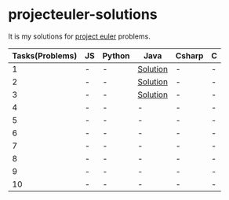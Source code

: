 # projecteuler-solutions

It is my solutions for [project euler](https://projecteuler.net) problems.

Tasks(Problems) | JS | Python | Java | Csharp | C        
--- | --- | --- | --- | --- | ---
1 | - | - |[Solution](../master/java-solutions/1/Task.java) | - | -
2 | - | - |[Solution](../master/java-solutions/2/Task.java) | - | -
3 | - | - |[Solution](../master/java-solutions/3/Task.java) | - | -
4 | - | - | - | - | -
5 | - | - | - | - | -
6 | - | - | - | - | -
7 | - | - | - | - | -
8 | - | - | - | - | -
9 | - | - | - | - | -
10 | - | - | - | - | -
